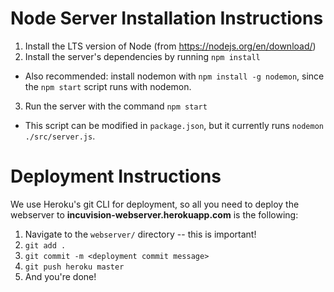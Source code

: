 # Node Server Installation Instructions

1. Install the LTS version of Node (from https://nodejs.org/en/download/)
2. Install the server's dependencies by running `npm install`
  - Also recommended: install nodemon with `npm install -g nodemon`, since the `npm start` script runs with nodemon.
3. Run the server with the command `npm start`
  - This script can be modified in `package.json`, but it currently runs `nodemon ./src/server.js`.

# Deployment Instructions

We use Heroku's git CLI for deployment, so all you need to deploy the webserver to **incuvision-webserver.herokuapp.com** is the following:
1. Navigate to the `webserver/` directory -- this is important!
2. `git add .`
3. `git commit -m <deployment commit message>`
4. `git push heroku master`
5. And you're done!
